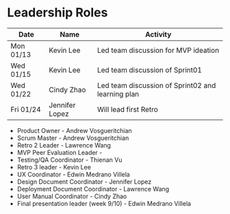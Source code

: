 # Leadership Roles

| Date      | Name              | Activity                                              |
|-----------|-------------------|-------------------------------------------------------|
| Mon 01/13 | Kevin Lee         | Led team discussion for MVP ideation                  | 
| Wed 01/15 | Kevin Lee         | Led team discussion of Sprint01                       | 
| Wed 01/22 | Cindy Zhao        | Led team discussion of Sprint02 and learning plan     | 
| Fri 01/24 | Jennifer Lopez    | Will lead first Retro                                 | 


- Product Owner - Andrew Vosgueritchian
- Scrum Master - Andrew Vosgueritchian
- Retro 2 Leader - Lawrence Wang
- MVP Peer Evaluation Leader - 
- Testing/QA Coordinator - Thienan Vu 
- Retro 3 leader - Kevin Lee 
- UX Coordinator - Edwin Medrano Villela 
- Design Document Coordinator - Jennifer Lopez
- Deployment Document Coordinator - Lawrence Wang
- User Manual Coordinator - Cindy Zhao 
- Final presentation leader (week 9/10) - Edwin Medrano Villela 
